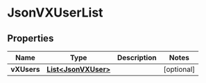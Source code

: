 
# JsonVXUserList

## Properties
Name | Type | Description | Notes
------------ | ------------- | ------------- | -------------
**vXUsers** | [**List&lt;JsonVXUser&gt;**](JsonVXUser.md) |  |  [optional]



